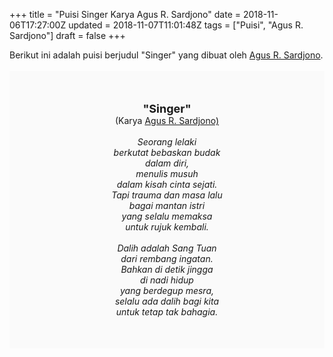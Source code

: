 +++
title = "Puisi Singer Karya Agus R. Sardjono"
date = 2018-11-06T17:27:00Z
updated = 2018-11-07T11:01:48Z
tags = ["Puisi", "Agus R. Sardjono"]
draft = false
+++

<div dir="ltr" style="text-align: left;" trbidi="on"><div style="text-align: justify;">Berikut ini adalah puisi berjudul "Singer" yang dibuat oleh <a href="https://ensiklopedia.kemdikbud.go.id/sastra/artikel/Agus_R_Sarjono" target="_blank">Agus R. Sardjono</a>. </div><br /><div style="background: #FAFAFA; font-size: 14px; height: auto; margin: 0 auto; padding: 50px; text-align: center; width: auto;"><span style="font-size: 18px;"><b>"Singer"</b></span><br />(Karya <a href="https://www.sekata.web.id/tags/agus-r.-sardjono" target="_blank">Agus R. Sardjono)</a> <br /><br /><i>Seorang lelaki</i><br /><i>berkutat bebaskan budak</i><br /><i>dalam diri,</i><br /><i>menulis musuh</i><br /><i>dalam kisah cinta sejati.</i><br /><i>Tapi trauma dan masa lalu</i><br /><i>bagai mantan istri</i><br /><i>yang selalu memaksa</i><br /><i>untuk rujuk kembali.</i><br /><br /><i>Dalih adalah Sang Tuan</i><br /><i>dari rembang ingatan.</i><br /><i>Bahkan di detik jingga</i><br /><i>di nadi hidup</i><br /><i>yang berdegup mesra,</i><br /><i>selalu ada dalih bagi kita</i><br /><i>untuk tetap tak bahagia.</i></div></div>
